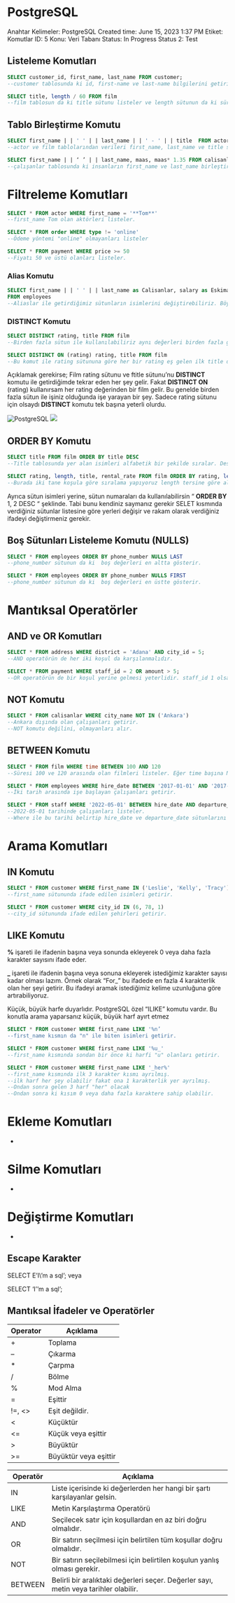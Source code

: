 # PostgreSQL

Anahtar Kelimeler: PostgreSQL
Created time: June 15, 2023 1:37 PM
Etiket: Komutlar
ID: 5
Konu: Veri Tabanı
Status: In Progress
Status 2: Test

## Listeleme Komutları

```sql
SELECT customer_id, first_name, last_name FROM customer; 
--customer tablosunda ki id, first-name ve last-name bilgilerini getirir.
```

```sql
SELECT title, length / 60 FROM film
--film tablosun da ki title sütunu listeler ve length sütunun da ki süreleri 60’a bölerek kaç saat olduklarını yazar.
```

## Tablo Birleştirme Komutu

```sql
SELECT first_name | | ' ' | | last_name | | ' - ' | | title  FROM actor, film
--actor ve film tablolarından verileri first_name, last_name ve title sütunlarını alıp birleştirir. 
```

```sql
SELECT first_name | | ‘ ’ | | last_name, maas, maas* 1.35 FROM calisanlar
--çalışanlar tablosunda ki insanların first_name ve last_name birleştirir. Maaşların normal hali ve %35 zam almış halini de gösterir.
```

# Filtreleme Komutları

```sql
SELECT * FROM actor WHERE first_name = '**Tom**'
--first_name Tom olan aktörleri listeler.
```

```sql
SELECT * FROM order WHERE type != 'online'
--Ödeme yöntemi "online" olmayanları listeler
```

```sql
SELECT * FROM payment WHERE price >= 50
--Fiyatı 50 ve üstü olanları listeler.
```

### Alias Komutu

```sql
SELECT first_name | | ' ' | | last_name as Calisanlar, salary as Eskimaas, salary * 1.35 as Zamlımaas
FROM employees
--Aliaslar ile getirdiğimiz sütunların isimlerini değiştirebiliriz. Böylece daha okunabilir.
```

### DISTINCT Komutu

```sql
SELECT DISTINCT rating, title FROM film
--Birden fazla sütun ile kullanılabiliriz aynı değerleri birden fazla göstermez.
```

```sql
SELECT DISTINCT ON (rating) rating, title FROM film
--Bu komut ile rating sütununa göre her bir rating eş gelen ilk title değerini getir.
```

Açıklamak gerekirse; Film rating sütunu ve ftitle sütunu’nu **DISTINCT** komutu ile getirdiğimde tekrar eden her şey gelir. Fakat **DISTINCT ON** (rating) kullanırsam her rating değerinden bir film gelir. Bu genelde birden fazla sütun ile işiniz olduğunda işe yarayan bir şey. Sadece rating sütunu için olsaydı **DISTINCT** komutu tek başına yeterli olurdu.

![PostgreSQL](https://github.com/magwyen/calisma-notlarim/blob/main/img/Untitled.png) ![](https://github.com/magwyen/calisma-notlarim/blob/main/img/Untitled%201.png)

## **ORDER BY Komutu**

```sql
SELECT title FROM film ORDER BY title DESC
--Title tablosunda yer alan isimleri alfabetik bir şekilde sıralar. Desk ifadesi sayesinde bu sıralamayı tersten yapmanızı sağlar.
```

```sql
SELECT rating, length, title, rental_rate FROM film ORDER BY rating, length DESC;
--Burada iki tane koşula göre sıralama yapıyoruz length tersine göre alırken, rating alfabetik bir şekilde sıralayacak. 
```

Ayrıca sütun isimleri yerine, sütun numaraları da kullanılabilirsin “ **ORDER BY** 1, 2 DESC “ şeklinde. Tabi bunu kendiniz saymanız gerekir SELET kısmında verdiğiniz sütunlar listesine göre yerleri değişir ve rakam olarak verdiğiniz ifadeyi değiştirmeniz gerekir.

## **Boş Sütunları Listeleme Komutu (NULLS)**

```sql
SELECT * FROM employees ORDER BY phone_number NULLS LAST
--phone_number sütunun da ki  boş değerleri en altta gösterir.
```

```sql
SELECT * FROM employees ORDER BY phone_number NULLS FIRST
--phone_number sütunun da ki  boş değerleri en üstte gösterir.
```

# Mantıksal Operatörler

## AND ve OR Komutları

```sql
SELECT * FROM address WHERE district = 'Adana' AND city_id = 5;
--AND operatörün de her iki koşul da karşılanmalıdır.
```

```sql
SELECT * FROM payment WHERE staff_id = 2 OR amount > 5;
--OR operatörün de bir koşul yerine gelmesi yeterlidir. staff_id 1 olsa bile amount değeri 5’den büyükse o satırları getirecektir.
```

## NOT Komutu

```sql
SELECT * FROM calisanlar WHERE city_name NOT IN ('Ankara')
--Ankara dışında olan çalışanları getirir.
--NOT komutu değilini, olmayanları alır.
```

## BETWEEN Komutu

```sql
SELECT * FROM film WHERE time BETWEEN 100 AND 120
--Süresi 100 ve 120 arasında olan filmleri listeler. Eğer time başına NOT operatörünü eklersen bunların dışında kalanları getirir.
```

```sql
SELECT * FROM employees WHERE hire_date BETWEEN '2017-01-01' AND '2017-12-31'
--İki tarih arasında işe başlayan çalışanları getirir.
```

```sql
SELECT * FROM staff WHERE '2022-05-01' BETWEEN hire_date AND departure_date
--2022-05-01 tarihinde çalışanları listeler. 
--Where ile bu tarihi belirtip hire_date ve departure_date sütunlarını bu tarihe uyan değerleri getirir.
```

# Arama Komutları

## IN Komutu

```sql
SELECT * FROM customer WHERE first_name IN ('Leslie', 'Kelly', 'Tracy')
--first_name sütununda ifade edilen isimleri getirir.
```

```sql
SELECT * FROM customer WHERE city_id IN (6, 78, 1) 
--city_id sütununda ifade edilen şehirleri getirir.
```

## LIKE Komutu

**%** işareti ile ifadenin başına veya sonunda ekleyerek 0 veya daha fazla karakter sayısını ifade eder.

**_** işareti ile ifadenin başına veya sonuna ekleyerek istediğimiz karakter sayısı kadar olması lazım. Örnek olarak “For_” bu ifadede en fazla 4 karakterlik olan her şeyi getirir. Bu ifadeyi aramak istediğimiz kelime uzunluğuna göre artırabiliyoruz.

Küçük, büyük harfe duyarlıdır. PostgreSQL özel “ILIKE” komutu vardır. Bu konutla arama yaparsanız küçük, büyük harf ayırt etmez

```sql
SELECT * FROM customer WHERE first_name LIKE '%n’
--first_name kısmın da "n" ile biten isimleri getirir.
```

```sql
SELECT * FROM customer WHERE first_name LIKE '%u_'
--first_name kısmında sondan bir önce ki harfi "u" olanları getirir.
```

```sql
SELECT * FROM customer WHERE first_name LIKE '_her%'
--first_name kısmında ilk 3 karakter kısmı ayrılmış. 
--ilk harf her şey olabilir fakat ona 1 karakterlik yer ayrılmış.
--Ondan sonra gelen 3 harf "her" olacak
--Ondan sonra ki kısım 0 veya daha fazla karaktere sahip olabilir.
```

# Ekleme Komutları

-

# Silme Komutları

-

# Değiştirme Komutları

-

## Escape Karakter

SELECT E’I\’m a sql’; veya 

SELECT ‘I’’m a sql’;

## Mantıksal İfadeler ve Operatörler

| Operator | Açıklama |
| --- | --- |
| + | Toplama |
| – | Çıkarma |
| * | Çarpma |
| / | Bölme |
| % | Mod Alma |
| = | Eşittir |
| !=, <> | Eşit değildir. |
| < | Küçüktür |
| <= | Küçük veya eşittir |
| > | Büyüktür |
| >= | Büyüktür veya eşittir |

| Operatör | Açıklama |
| --- | --- |
| IN | Liste içerisinde ki değerlerden her hangi bir şartı karşılayanlar gelsin. |
| LIKE | Metin Karşılaştırma Operatörü |
| AND | Seçilecek satır için koşullardan en az biri doğru olmalıdır. |
| OR | Bir satırın seçilmesi için belirtilen tüm koşullar doğru olmalıdır. |
| NOT | Bir satırın seçilebilmesi için belirtilen koşulun yanlış olması gerekir. |
| BETWEEN | Belirli bir aralıktaki değerleri seçer. Değerler sayı, metin veya tarihler olabilir. |
